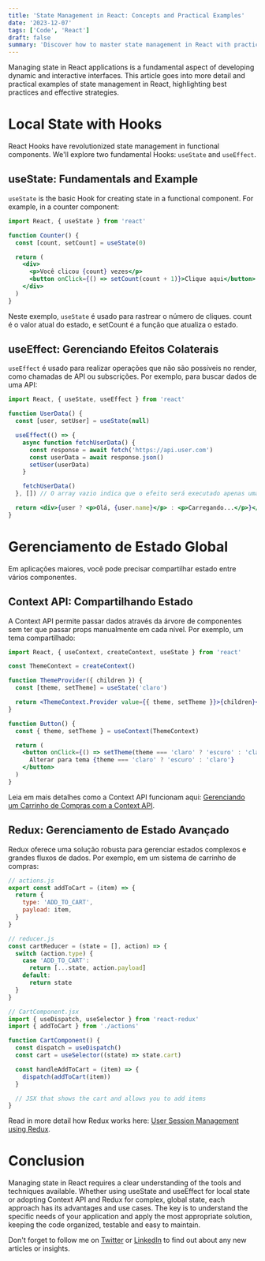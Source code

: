 ```yaml
---
title: 'State Management in React: Concepts and Practical Examples'
date: '2023-12-07'
tags: ['Code', 'React']
draft: false
summary: 'Discover how to master state management in React with practical examples and essential tips in this comprehensive guide.'
---
```


Managing state in React applications is a fundamental aspect of developing dynamic and interactive interfaces. This article goes into more detail and practical examples of state management in React, highlighting best practices and effective strategies.

# Local State with Hooks

React Hooks have revolutionized state management in functional components. We'll explore two fundamental Hooks: `useState` and `useEffect`.

## useState: Fundamentals and Example

`useState` is the basic Hook for creating state in a functional component. For example, in a counter component:

```jsx
import React, { useState } from 'react'

function Counter() {
  const [count, setCount] = useState(0)

  return (
    <div>
      <p>Você clicou {count} vezes</p>
      <button onClick={() => setCount(count + 1)}>Clique aqui</button>
    </div>
  )
}
```

Neste exemplo, `useState` é usado para rastrear o número de cliques. count é o valor atual do estado, e setCount é a função que atualiza o estado.

## useEffect: Gerenciando Efeitos Colaterais

`useEffect` é usado para realizar operações que não são possíveis no render, como chamadas de API ou subscrições. Por exemplo, para buscar dados de uma API:

```jsx
import React, { useState, useEffect } from 'react'

function UserData() {
  const [user, setUser] = useState(null)

  useEffect(() => {
    async function fetchUserData() {
      const response = await fetch('https://api.user.com')
      const userData = await response.json()
      setUser(userData)
    }

    fetchUserData()
  }, []) // O array vazio indica que o efeito será executado apenas uma vez

  return <div>{user ? <p>Olá, {user.name}</p> : <p>Carregando...</p>}</div>
}
```

# Gerenciamento de Estado Global

Em aplicações maiores, você pode precisar compartilhar estado entre vários componentes.

## Context API: Compartilhando Estado

A Context API permite passar dados através da árvore de componentes sem ter que passar props manualmente em cada nível. Por exemplo, um tema compartilhado:

```jsx
import React, { useContext, createContext, useState } from 'react'

const ThemeContext = createContext()

function ThemeProvider({ children }) {
  const [theme, setTheme] = useState('claro')

  return <ThemeContext.Provider value={{ theme, setTheme }}>{children}</ThemeContext.Provider>
}

function Button() {
  const { theme, setTheme } = useContext(ThemeContext)

  return (
    <button onClick={() => setTheme(theme === 'claro' ? 'escuro' : 'claro')}>
      Alterar para tema {theme === 'claro' ? 'escuro' : 'claro'}
    </button>
  )
}
```

Leia em mais detalhes como a Context API funcionam aqui: [Gerenciando um Carrinho de Compras com a Context API](https://rafaelcamillo.com/blog/react-context-api).

## Redux: Gerenciamento de Estado Avançado

Redux oferece uma solução robusta para gerenciar estados complexos e grandes fluxos de dados. Por exemplo, em um sistema de carrinho de compras:

```jsx
// actions.js
export const addToCart = (item) => {
  return {
    type: 'ADD_TO_CART',
    payload: item,
  }
}

// reducer.js
const cartReducer = (state = [], action) => {
  switch (action.type) {
    case 'ADD_TO_CART':
      return [...state, action.payload]
    default:
      return state
  }
}

// CartComponent.jsx
import { useDispatch, useSelector } from 'react-redux'
import { addToCart } from './actions'

function CartComponent() {
  const dispatch = useDispatch()
  const cart = useSelector((state) => state.cart)

  const handleAddToCart = (item) => {
    dispatch(addToCart(item))
  }

  // JSX that shows the cart and allows you to add items
}
```

Read in more detail how Redux works here: [User Session Management using Redux](https://rafaelcamillo.com/blog/react-redux).

# Conclusion

Managing state in React requires a clear understanding of the tools and techniques available. Whether using useState and useEffect for local state or adopting Context API and Redux for complex, global state, each approach has its advantages and use cases. The key is to understand the specific needs of your application and apply the most appropriate solution, keeping the code organized, testable and easy to maintain.

Don't forget to follow me on [Twitter](https://twitter.com/rafaelcamillo_) or [LinkedIn](https://www.linkedin.com/in/rafael-camillo/) to find out about any new articles or insights.
